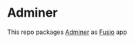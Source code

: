 
# Adminer

This repo packages [Adminer](https://www.adminer.org/) as [Fusio](https://www.fusio-project.org/) app
